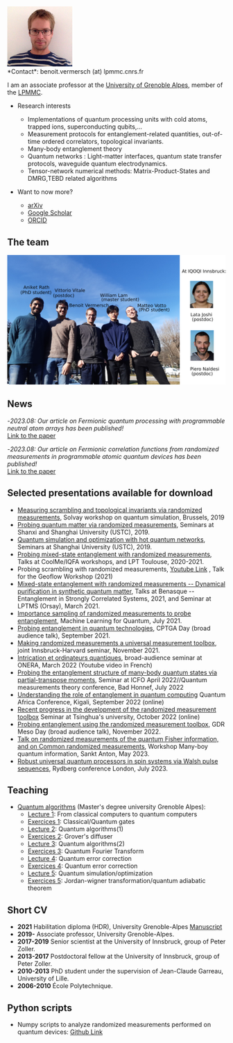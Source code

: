 <img src="Pics/vermersch.jpg" alt="drawing" width="150"/>
<br/>
*Contact*: benoit.vermersch (at) lpmmc.cnrs.fr

I am an associate professor at the [University of Grenoble Alpes](https://www.univ-grenoble-alpes.fr), member of the [LPMMC](https://lpmmc.cnrs.fr).

- Research interests

	+ Implementations of quantum processing units with cold atoms, trapped ions, superconducting qubits,...
	+ Measurement protocols for entanglement-related quantities, out-of-time ordered correlators, topological invariants.
	+ Many-body entanglement theory
	+ Quantum networks : Light-matter interfaces, quantum state transfer protocols, waveguide quantum electrodynamics.
	+ Tensor-network numerical methods: Matrix-Product-States and DMRG,TEBD related algorithms

- Want to now more?

	+ [arXiv](https://arxiv.org/search/?searchtype=author&query=Vermersch%2C+B)
	+ [Google Scholar](https://scholar.google.com/citations?user=gbPKVn4AAAAJ&hl=en)
	+ [ORCID](https://orcid.org/0000-0001-6781-2079)

## <a name="highlights"> </a> The team
<img src="Pics/GroupPicture.png" alt="drawing" width="550"/>

## <a name="highlights"> </a> News

-*2023.08: Our article on Fermionic quantum processing with programmable neutral atom arrays has been published!*<br/>
[Link to the paper](https://www.pnas.org/doi/10.1073/pnas.2304294120)

-*2023.08: Our article on Fermionic correlation functions from randomized measurements in programmable atomic quantum devices has been published!*<br/>
[Link to the paper](https://doi.org/10.1103/PhysRevLett.131.060601)


## <a name="talks"> </a> Selected presentations available for download

- [Measuring scrambling and topological invariants via randomized measurements](Talks/20190218Vermersch_SolvayConference.pdf), Solvay workshop on quantum simulation, Brussels, 2019
- [Probing quantum matter via randomized measurements](Talks/20190226Vermersch_StateKeyLaboratory_PekingUniversity_USTCTalk1.pdf), Seminars at Shanxi and Shanghai University (USTC), 2019.
- [Quantum simulation and optimization with hot quantum networks](Talks/20190304Vermersch_USTCTalk2.pdf),  Seminars at Shanghai University (USTC), 2019.
- [Probing mixed-state entanglement with randomized measurements](Talks/20210126Vermersch_Toulouse.pdf), Talks at CoolMe/IQFA workshops, and LPT Toulouse, 2020-2021.
- Probing scrambling with randomized measurements, [Youtube Link](https://www.youtube.com/watch?v=QXQpylnXcD8&list=PLRcSLyvevJ1awX7IimKjVsGTd_IGgJHU0) , Talk for the Geoflow Workshop (2021) 
- [Mixed-state entanglement with randomized measurements -- Dynamical purification in synthetic quantum matter](http://benasque.org/2021scs/talks_contr/243_20210126Vermersch_Benasque.pdf), Talks at Benasque -- Entanglement in Strongly Correlated Systems, 2021, and Seminar at LPTMS (Orsay), March 2021.
- [Importance sampling of randomized measurements to probe entanglement](Talks/20210706Vermersch_MachineLearning2021.pdf), Machine Learning for Quantum, July 2021.
- [Probing entanglement in quantum technologies](Talks/20210927Vermersch_CPTGA.pdf), CPTGA Day (broad audience talk),  September 2021.
- [Making randomized measurements a universal measurement toolbox](Talks/BVermersch_InnsbruckNov42021.pdf), joint Innsbruck-Harvard seminar,  November 2021.
- [Intrication et ordinateurs quantiques](https://www.youtube.com/watch?v=nzCEfEiQVDE), broad-audience seminar at ONERA, March 2022 (Youtube video in French)
- [Probing the entanglement structure of many-body quantum states via
partial-transpose moments](Talks/Vermersch_BadHonnef11072022.pdf), Seminar at ICFO April 2022//Quantum measurements theory conference, Bad Honnef, July 2022
- [Understanding the role of entanglement in quantum computing](Talks/Vermersch_Kigali09152022.pdf) Quantum Africa Conference, Kigali, September 2022 (online)
- [Recent progress in the development of the randomized measurement toolbox](Talks/Vermersch_Tsinghua10122022.pdf) Seminar at Tsinghua's university, October 2022 (online)
- [Probing entanglement using the randomized measurement toolbox](Talks/Vermersch_Aussois11302022.pdf), GDR Meso Day (broad audience talk),  November 2022.
- [Talk on randomized measurements of the quantum Fisher information, and on Common randomized measurements](Talks/Vermersch_SanktAnton05242023.pdf), Workshop Many-boy quantum information, Sankt Anton, May 2023.
- [Robust universal quantum processors in spin systems via Walsh pulse sequences](https://www.youtube.com/watch?v=pbOzS3_V4Y0&pp=ygUPdmVybWVyc2NoIHdhbHNo), Rydberg conference London, July 2023.


## <a name="Teaching"> </a> Teaching
- [Quantum algorithms](https://master-nanosciences.univ-grenoble-alpes.fr/quantum-algorithms-820935.kjsp?RH=1585217059025) (Master's degree university Grenoble Alpes): 
	+ [Lecture 1](Teaching/QuantumAlgorithmsBV_Lecture1.pdf): From classical computers to quantum computers
	+ [Exercices 1](Teaching/TD1.pdf): Classical/Quantum gates
	+ [Lecture 2](Teaching/QuantumAlgorithmsBV_Lecture2.pdf): Quantum algorithms(1)
	+ [Exercices 2](Teaching/TD2.pdf): Grover's diffuser
	+ [Lecture 3](Teaching/QuantumAlgorithmsBV_Lecture3.pdf): Quantum algorithms(2)
	+ [Exercices 3](Teaching/TD3.pdf): Quantum Fourier Transform
	+ [Lecture 4](Teaching/QuantumAlgorithmsBV_Lecture4.pdf): Quantum error correction
	+ [Exercices 4](Teaching/TD4.pdf): Quantum error correction
	+ [Lecture 5](Teaching/QuantumAlgorithmsBV_Lecture5.pdf): Quantum simulation/optimization
	+ [Exercices 5](Teaching/TD5.pdf): Jordan-wigner transformation/quantum adiabatic theorem

## <a name="cv"> </a> Short CV

- **2021** Habilitation diploma (HDR), University Grenoble-Alpes [Manuscript](Docs/ManuscritHDR_BVermersch_03062021.pdf)
- **2019-** Associate professor, University Grenoble-Alpes.
- **2017-2019** Senior scientist at the University of Innsbruck, group of Peter Zoller.
- **2013-2017** Postdoctoral fellow at the University of Innsbruck, group of Peter Zoller.
- **2010-2013** PhD student under the supervision of Jean-Claude Garreau, University of Lille.
- **2006-2010** École Polytechnique.

##  <a name="Python scripts"> </a> Python scripts
- Numpy scripts to analyze randomized measurements performed on quantum devices: [Github Link](https://github.com/bvermersch/RandomMeas) 
